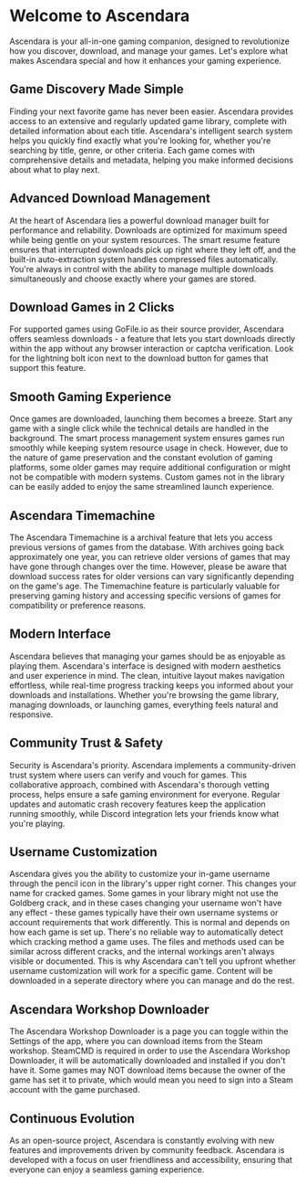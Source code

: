 # Welcome to Ascendara

Ascendara is your all-in-one gaming companion, designed to revolutionize how you discover, download, and manage your games. Let's explore what makes Ascendara special and how it enhances your gaming experience.

## Game Discovery Made Simple

Finding your next favorite game has never been easier. Ascendara provides access to an extensive and regularly updated game library, complete with detailed information about each title. Ascendara's intelligent search system helps you quickly find exactly what you're looking for, whether you're searching by title, genre, or other criteria. Each game comes with comprehensive details and metadata, helping you make informed decisions about what to play next.

## Advanced Download Management

At the heart of Ascendara lies a powerful download manager built for performance and reliability. Downloads are optimized for maximum speed while being gentle on your system resources. The smart resume feature ensures that interrupted downloads pick up right where they left off, and the built-in auto-extraction system handles compressed files automatically. You're always in control with the ability to manage multiple downloads simultaneously and choose exactly where your games are stored.

## Download Games in 2 Clicks

For supported games using GoFile.io as their source provider, Ascendara offers seamless downloads - a feature that lets you start downloads directly within the app without any browser interaction or captcha verification. Look for the lightning bolt icon next to the download button for games that support this feature.

## Smooth Gaming Experience

Once games are downloaded, launching them becomes a breeze. Start any game with a single click while the technical details are handled in the background. The smart process management system ensures games run smoothly while keeping system resource usage in check. However, due to the nature of game preservation and the constant evolution of gaming platforms, some older games may require additional configuration or might not be compatible with modern systems. Custom games not in the library can be easily added to enjoy the same streamlined launch experience.

## Ascendara Timemachine

The Ascendara Timemachine is a archival feature that lets you access previous versions of games from the database. With archives going back approximately one year, you can retrieve older versions of games that may have gone through changes over the time. However, please be aware that download success rates for older versions can vary significantly depending on the game's age. The Timemachine feature is particularly valuable for preserving gaming history and accessing specific versions of games for compatibility or preference reasons.

## Modern Interface

Ascendara believes that managing your games should be as enjoyable as playing them. Ascendara's interface is designed with modern aesthetics and user experience in mind. The clean, intuitive layout makes navigation effortless, while real-time progress tracking keeps you informed about your downloads and installations. Whether you're browsing the game library, managing downloads, or launching games, everything feels natural and responsive.

## Community Trust & Safety

Security is Ascendara's priority. Ascendara implements a community-driven trust system where users can verify and vouch for games. This collaborative approach, combined with Ascendara's thorough vetting process, helps ensure a safe gaming environment for everyone. Regular updates and automatic crash recovery features keep the application running smoothly, while Discord integration lets your friends know what you're playing.

## Username Customization

Ascendara gives you the ability to customize your in-game username through the pencil icon in the library's upper right corner. This changes your name for cracked games. Some games in your library might not use the Goldberg crack, and in these cases changing your username won't have any effect - these games typically have their own username systems or account requirements that work differently. This is normal and depends on how each game is set up. There's no reliable way to automatically detect which cracking method a game uses. The files and methods used can be similar across different cracks, and the internal workings aren't always visible or documented. This is why Ascendara can't tell you upfront whether username customization will work for a specific game. Content will be downloaded in a seperate directory where you can manage and do the rest.

## Ascendara Workshop Downloader

The Ascendara Workshop Downloader is a page you can toggle within the Settings of the app, where you can download items from the Steam workshop. SteamCMD is required in order to use the Ascendara Workshop Downloader, it will be automatically downloaded and installed if you don't have it. Some games may NOT download items because the owner of the game has set it to private, which would mean you need to sign into a Steam account with the game purchased.

## Continuous Evolution

As an open-source project, Ascendara is constantly evolving with new features and improvements driven by community feedback. Ascendara is developed with a focus on user friendliness and accessibility, ensuring that everyone can enjoy a seamless gaming experience.